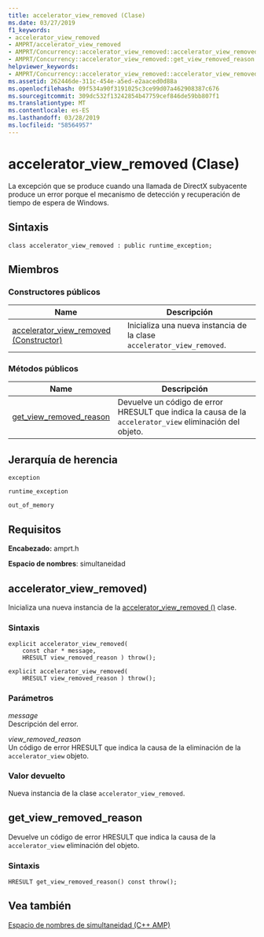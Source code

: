 ```yaml
---
title: accelerator_view_removed (Clase)
ms.date: 03/27/2019
f1_keywords:
- accelerator_view_removed
- AMPRT/accelerator_view_removed
- AMPRT/Concurrency::accelerator_view_removed::accelerator_view_removed
- AMPRT/Concurrency::accelerator_view_removed::get_view_removed_reason
helpviewer_keywords:
- AMPRT/Concurrency::accelerator_view_removed::accelerator_view_removed Class
ms.assetid: 262446de-311c-454e-a5ed-e2aaced0d88a
ms.openlocfilehash: 09f534a90f3191025c3ce99d07a462908387c676
ms.sourcegitcommit: 309dc532f13242854b47759cef846de59bb807f1
ms.translationtype: MT
ms.contentlocale: es-ES
ms.lasthandoff: 03/28/2019
ms.locfileid: "58564957"
---
```

# <a name="acceleratorviewremoved-class"></a>accelerator_view_removed (Clase)

La excepción que se produce cuando una llamada de DirectX subyacente produce un error porque el mecanismo de detección y recuperación de tiempo de espera de Windows.

## <a name="syntax"></a>Sintaxis

```
class accelerator_view_removed : public runtime_exception;
```

## <a name="members"></a>Miembros

### <a name="public-constructors"></a>Constructores públicos

|Name|Descripción|
|----------|-----------------|
|[accelerator_view_removed (Constructor)](#ctor)|Inicializa una nueva instancia de la clase `accelerator_view_removed`.|

### <a name="public-methods"></a>Métodos públicos

|Name|Descripción|
|----------|-----------------|
|[get_view_removed_reason](#get_view_removed_reason)|Devuelve un código de error HRESULT que indica la causa de la `accelerator_view` eliminación del objeto.|

## <a name="inheritance-hierarchy"></a>Jerarquía de herencia

`exception`

`runtime_exception`

`out_of_memory`

## <a name="requirements"></a>Requisitos

**Encabezado:** amprt.h

**Espacio de nombres**: simultaneidad

## <a name="ctor"></a> accelerator_view_removed)

Inicializa una nueva instancia de la [accelerator_view_removed ()](accelerator-view-removed-class.md) clase.

### <a name="syntax"></a>Sintaxis

```
explicit accelerator_view_removed(
    const char * message,
    HRESULT view_removed_reason ) throw();

explicit accelerator_view_removed(
    HRESULT view_removed_reason ) throw();
```

### <a name="parameters"></a>Parámetros

*message*<br/>
Descripción del error.

*view_removed_reason*<br/>
Un código de error HRESULT que indica la causa de la eliminación de la `accelerator_view` objeto.

### <a name="return-value"></a>Valor devuelto

Nueva instancia de la clase `accelerator_view_removed`.

## <a name="getviewremovedreason"></a>get_view_removed_reason

Devuelve un código de error HRESULT que indica la causa de la `accelerator_view` eliminación del objeto.

### <a name="syntax"></a>Sintaxis

```
HRESULT get_view_removed_reason() const throw();
```

## <a name="see-also"></a>Vea también

[Espacio de nombres de simultaneidad (C++ AMP)](concurrency-namespace-cpp-amp.md)
